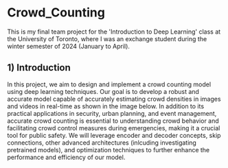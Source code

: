 # Crowd_Counting

This is my final team project for the 'Introduction to Deep Learning' class at the University of Toronto, where I was an exchange student during the winter semester of 2024 (January to April).

## 1) Introduction

In this project, we aim to design and implement a crowd counting model using deep learning techniques. Our goal is to develop a robust and accurate model capable of accurately estimating crowd densities in images and videos in real-time as shown in the image below. In addition to its practical applications in security, urban planning, and event management, accurate crowd counting is essential to understanding crowd behavior and facilitating crowd control measures during emergencies, making it a crucial tool for public safety. We will leverage encoder and decoder concepts, skip connections, other advanced architectures (inlcuding investigating pretrained models), and optimization techniques to further enhance the performance and efficiency of our model.

